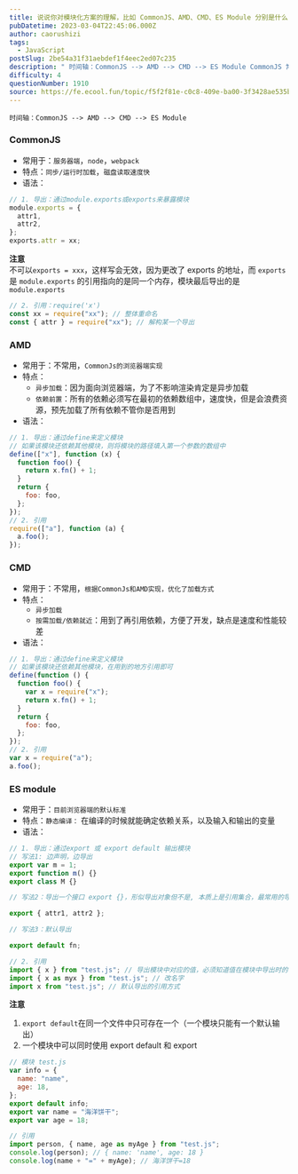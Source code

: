 ```yaml
---
title: 说说你对模块化方案的理解，比如 CommonJS、AMD、CMD、ES Module 分别是什么？
pubDatetime: 2023-03-04T22:45:06.000Z
author: caorushizi
tags:
  - JavaScript
postSlug: 2be54a31f31aebdef1f4eec2ed07c235
description: " 时间轴：CommonJS --> AMD --> CMD --> ES Module CommonJS 常用于：服务器端，node，webpack 特点：同步/运行时加载，磁盘读取速度快 语法： // 1. 导出：通过module.exports或exports来暴露模块 module.exports = { attr1, attr2 } exports.attr = xx 注意不可以expor"
difficulty: 4
questionNumber: 1910
source: https://fe.ecool.fun/topic/f5f2f81e-c0c8-409e-ba00-3f3428ae535b
---
```


`时间轴：CommonJS --> AMD --> CMD --> ES Module`

### CommonJS

- 常用于：`服务器端`，`node`，`webpack`
- 特点：`同步/运行时加载`，`磁盘读取速度快`
- 语法：

```js
// 1. 导出：通过module.exports或exports来暴露模块
module.exports = {
  attr1,
  attr2,
};
exports.attr = xx;
```

**注意**  
不可以`exports = xxx`，这样写会无效，因为更改了 exports 的地址，而 `exports` 是 `module.exports` 的引用指向的是同一个内存，模块最后导出的是 `module.exports`

```js
// 2. 引用：require('x')
const xx = require("xx"); // 整体重命名
const { attr } = require("xx"); // 解构某一个导出
```

### AMD

- 常用于：不常用，`CommonJs的浏览器端实现`
- 特点：
  - `异步加载`：因为面向浏览器端，为了不影响渲染肯定是异步加载
  - `依赖前置`：所有的依赖必须写在最初的依赖数组中，速度快，但是会浪费资源，预先加载了所有依赖不管你是否用到
- 语法：

```js
// 1. 导出：通过define来定义模块
// 如果该模块还依赖其他模块，则将模块的路径填入第一个参数的数组中
define(["x"], function (x) {
  function foo() {
    return x.fn() + 1;
  }
  return {
    foo: foo,
  };
});
// 2. 引用
require(["a"], function (a) {
  a.foo();
});
```

### CMD

- 常用于：不常用，`根据CommonJs和AMD实现，优化了加载方式`
- 特点：
  - `异步加载`
  - `按需加载/依赖就近`：用到了再引用依赖，方便了开发，缺点是速度和性能较差
- 语法：

```js
// 1. 导出：通过define来定义模块
// 如果该模块还依赖其他模块，在用到的地方引用即可
define(function () {
  function foo() {
    var x = require("x");
    return x.fn() + 1;
  }
  return {
    foo: foo,
  };
});
// 2. 引用
var x = require("a");
a.foo();
```

### ES module

- 常用于：`目前浏览器端的默认标准`
- 特点：`静态编译：` 在编译的时候就能确定依赖关系，以及输入和输出的变量
- 语法：

```js
// 1. 导出：通过export 或 export default 输出模块
// 写法1: 边声明，边导出
export var m = 1;
export function m() {}
export class M {}

// 写法2：导出一个接口 export {}，形似导出对象但不是, 本质上是引用集合，最常用的导出方法

export { attr1, attr2 };

// 写法3：默认导出

export default fn;

// 2. 引用
import { x } from "test.js"; // 导出模块中对应的值，必须知道值在模块中导出时的名字
import { x as myx } from "test.js"; // 改名字
import x from "test.js"; // 默认导出的引用方式
```

**注意**

1.  `export default`在同一个文件中只可存在一个（一个模块只能有一个默认输出）
2.  一个模块中可以同时使用 export default 和 export

```js
// 模块 test.js
var info = {
  name: "name",
  age: 18,
};
export default info;
export var name = "海洋饼干";
export var age = 18;

// 引用
import person, { name, age as myAge } from "test.js";
console.log(person); // { name: 'name', age: 18 }
console.log(name + "=" + myAge); // 海洋饼干=18
```
